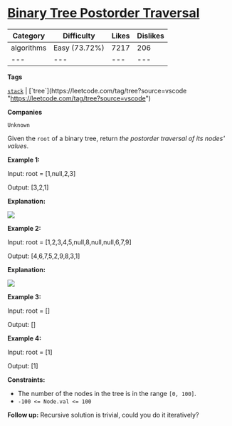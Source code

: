 [Binary Tree Postorder Traversal](https://leetcode.com/problems/binary-tree-postorder-traversal/description/ "https://leetcode.com/problems/binary-tree-postorder-traversal/description/")
==========================================================================================================================================================================================

| Category | Difficulty | Likes | Dislikes |
| --- |  --- |  --- |  --- |
| algorithms | Easy (73.72%) | 7217 | 206 |
| --- |  --- |  --- |  --- |

**Tags**

[`stack`](https://leetcode.com/tag/stack?source=vscode "https://leetcode.com/tag/stack?source=vscode") | [`tree`](https://leetcode.com/tag/tree?source=vscode "https://leetcode.com/tag/tree?source=vscode")

**Companies**

`Unknown`

Given the `root` of a binary tree, return *the postorder traversal of its nodes' values*.

**Example 1:**

Input: root = \[1,null,2,3\]

Output: \[3,2,1\]

**Explanation:**

![](https://assets.leetcode.com/uploads/2024/08/29/screenshot-2024-08-29-202743.png)

**Example 2:**

Input: root = \[1,2,3,4,5,null,8,null,null,6,7,9\]

Output: \[4,6,7,5,2,9,8,3,1\]

**Explanation:**

![](https://assets.leetcode.com/uploads/2024/08/29/tree_2.png)

**Example 3:**

Input: root = \[\]

Output: \[\]

**Example 4:**

Input: root = \[1\]

Output: \[1\]

**Constraints:**

-   The number of the nodes in the tree is in the range `[0, 100]`.
-   `-100 <= Node.val <= 100`

**Follow up:** Recursive solution is trivial, could you do it iteratively?